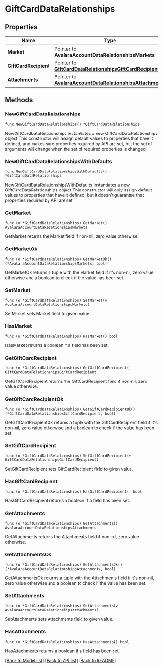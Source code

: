 # GiftCardDataRelationships

## Properties

Name | Type | Description | Notes
------------ | ------------- | ------------- | -------------
**Market** | Pointer to [**AvalaraAccountDataRelationshipsMarkets**](AvalaraAccountDataRelationshipsMarkets.md) |  | [optional] 
**GiftCardRecipient** | Pointer to [**GiftCardDataRelationshipsGiftCardRecipient**](GiftCardDataRelationshipsGiftCardRecipient.md) |  | [optional] 
**Attachments** | Pointer to [**AvalaraAccountDataRelationshipsAttachments**](AvalaraAccountDataRelationshipsAttachments.md) |  | [optional] 

## Methods

### NewGiftCardDataRelationships

`func NewGiftCardDataRelationships() *GiftCardDataRelationships`

NewGiftCardDataRelationships instantiates a new GiftCardDataRelationships object
This constructor will assign default values to properties that have it defined,
and makes sure properties required by API are set, but the set of arguments
will change when the set of required properties is changed

### NewGiftCardDataRelationshipsWithDefaults

`func NewGiftCardDataRelationshipsWithDefaults() *GiftCardDataRelationships`

NewGiftCardDataRelationshipsWithDefaults instantiates a new GiftCardDataRelationships object
This constructor will only assign default values to properties that have it defined,
but it doesn't guarantee that properties required by API are set

### GetMarket

`func (o *GiftCardDataRelationships) GetMarket() AvalaraAccountDataRelationshipsMarkets`

GetMarket returns the Market field if non-nil, zero value otherwise.

### GetMarketOk

`func (o *GiftCardDataRelationships) GetMarketOk() (*AvalaraAccountDataRelationshipsMarkets, bool)`

GetMarketOk returns a tuple with the Market field if it's non-nil, zero value otherwise
and a boolean to check if the value has been set.

### SetMarket

`func (o *GiftCardDataRelationships) SetMarket(v AvalaraAccountDataRelationshipsMarkets)`

SetMarket sets Market field to given value.

### HasMarket

`func (o *GiftCardDataRelationships) HasMarket() bool`

HasMarket returns a boolean if a field has been set.

### GetGiftCardRecipient

`func (o *GiftCardDataRelationships) GetGiftCardRecipient() GiftCardDataRelationshipsGiftCardRecipient`

GetGiftCardRecipient returns the GiftCardRecipient field if non-nil, zero value otherwise.

### GetGiftCardRecipientOk

`func (o *GiftCardDataRelationships) GetGiftCardRecipientOk() (*GiftCardDataRelationshipsGiftCardRecipient, bool)`

GetGiftCardRecipientOk returns a tuple with the GiftCardRecipient field if it's non-nil, zero value otherwise
and a boolean to check if the value has been set.

### SetGiftCardRecipient

`func (o *GiftCardDataRelationships) SetGiftCardRecipient(v GiftCardDataRelationshipsGiftCardRecipient)`

SetGiftCardRecipient sets GiftCardRecipient field to given value.

### HasGiftCardRecipient

`func (o *GiftCardDataRelationships) HasGiftCardRecipient() bool`

HasGiftCardRecipient returns a boolean if a field has been set.

### GetAttachments

`func (o *GiftCardDataRelationships) GetAttachments() AvalaraAccountDataRelationshipsAttachments`

GetAttachments returns the Attachments field if non-nil, zero value otherwise.

### GetAttachmentsOk

`func (o *GiftCardDataRelationships) GetAttachmentsOk() (*AvalaraAccountDataRelationshipsAttachments, bool)`

GetAttachmentsOk returns a tuple with the Attachments field if it's non-nil, zero value otherwise
and a boolean to check if the value has been set.

### SetAttachments

`func (o *GiftCardDataRelationships) SetAttachments(v AvalaraAccountDataRelationshipsAttachments)`

SetAttachments sets Attachments field to given value.

### HasAttachments

`func (o *GiftCardDataRelationships) HasAttachments() bool`

HasAttachments returns a boolean if a field has been set.


[[Back to Model list]](../README.md#documentation-for-models) [[Back to API list]](../README.md#documentation-for-api-endpoints) [[Back to README]](../README.md)


